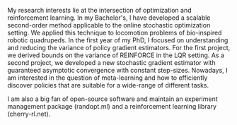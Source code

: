 My research interests lie at the intersection of optimization and reinforcement learning.
In my Bachelor's, I have developed a scalable second-order method applicable to the online stochastic optimization setting.
We applied this technique to locomotion problems of bio-inspired robotic quadrupeds.
In the first year of my PhD, I focused on understanding and reducing the variance of policy gradient estimators.
For the first project, we derived bounds on the variance of REINFORCE in the LQR setting.
As a second project, we developed a new stochastic gradient estimator with guaranteed asymptotic convergence with constant step-sizes.
Nowadays, I am interested in the question of meta-learning and how to efficiently discover policies that are suitable for a wide-range of different tasks.

I am also a big fan of open-source software and maintain an experiment management package (randopt.ml) and a reinforcement learning library (cherry-rl.net).
